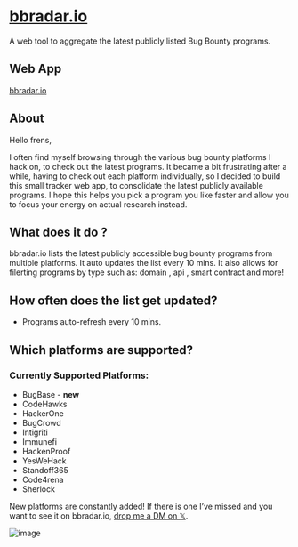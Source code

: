 # [bbradar.io](https://bbradar.io)
A web tool to aggregate the latest publicly listed Bug Bounty programs.

## Web App 
[bbradar.io](https://bbradar.io)

## About
Hello frens,

I often find myself browsing through the various bug bounty platforms I hack on, to check out the latest programs. It became a bit frustrating after a while, having to check out each platform individually, so I decided to build this small tracker web app, to consolidate the latest publicly available programs. I hope this helps you pick a program you like faster and allow you to focus your energy on actual research instead.

## What does it do ?

bbradar.io lists the latest publicly accessible bug bounty programs from multiple platforms. It auto updates the list every 10 mins. It also allows for filerting programs by type such as: domain , api , smart contract and more!

## How often does the list get updated?
- Programs auto-refresh every 10 mins.

## Which platforms are supported?

### Currently Supported Platforms:

- BugBase - **new**
- CodeHawks
- HackerOne
- BugCrowd
- Intigriti
- Immunefi
- HackenProof
- YesWeHack
- Standoff365
- Code4rena
- Sherlock

New platforms are constantly added! If there is one I’ve missed and you want to see it on bbradar.io, [drop me a DM on 𝕏](https://twitter.com/kleoz_). 

![image](https://github.com/kleozzy/bbradar.io/assets/29057778/224b8294-3f78-45ae-8a82-61a3bfca0543)

